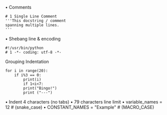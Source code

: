 
• Comments
```
# 1 Single Line Comment
'''This docstring / comment
spanning multiple lines.
'''
```

• Shebang line & encoding
```
#!/usr/bin/python
# 1 -*- coding: utf-8 -*-
```


Grouping Indentation
```
for i in range(20):
    if i%3 == 0:
        print(i)
        if 1<i<7:
        print("Bingo!")
        print ("---")

```



• Indent 4 characters (no tabs)
• 79 characters line limit
• variable_names = 12 # (snake_case)
• CONSTANT_NAMES = "Example" # (MACRO_CASE)

